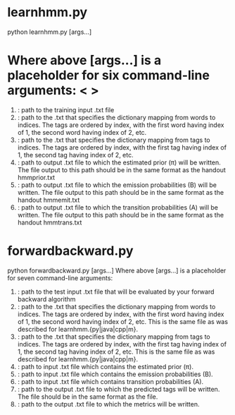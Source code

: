 # learnhmm.py
python learnhmm.py [args...]
# Where above [args...] is a placeholder for six command-line arguments: <<train input> <index to word> <index to tag> <hmmprior> <hmmemit> <hmmtrans>>
1. <train input>: path to the training input .txt file
2. <index to word>: path to the .txt that specifies the dictionary mapping from words to indices. The tags are ordered by index, with the first word having index of 1, the second word having index of 2, etc.
3. <index to tag>: path to the .txt that specifies the dictionary mapping from tags to indices. The tags are ordered by index, with the first tag having index of 1, the second tag having index of 2, etc.
4. <hmmprior>: path to output .txt file to which the estimated prior (π) will be written. The file output to this path should be in the same format as the handout hmmprior.txt
5. <hmmemit>: path to output .txt file to which the emission probabilities (B) will be written. The file output to this path should be in the same format as the handout hmmemit.txt
6. <hmmtrans>: path to output .txt file to which the transition probabilities (A) will be written. The file output to this path should be in the same format as the handout hmmtrans.txt

# forwardbackward.py
python forwardbackward.py [args...]
Where above [args...] is a placeholder for seven command-line arguments:<test input> <index to word> <index to tag> <hmmprior> <hmmemit> <hmmtrans> <predicted file> <metric file>
1. <test input>: path to the test input .txt file that will be evaluated by your forward backward algorithm
2. <index to word>: path to the .txt that specifies the dictionary mapping from words to indices. The tags are ordered by index, with the first word having index of 1, the second word having index of 2, etc. This is the same file as was described for learnhmm.{py|java|cpp|m}.
3. <index to tag>: path to the .txt that specifies the dictionary mapping from tags to indices. The tags are ordered by index, with the first tag having index of 1, the second tag having index of 2, etc. This is the same file as was described for learnhmm.{py|java|cpp|m}.
4. <hmmprior>: path to input .txt file which contains the estimated prior (π).
5. <hmmemit>: path to input .txt file which contains the emission probabilities (B).
6. <hmmtrans>: path to input .txt file which contains transition probabilities (A).
7. <predicted file>: path to the output .txt file to which the predicted tags will be written. The file should be in the same format as the <test input> file.
8. <metric file>: path to the output .txt file to which the metrics will be written.
